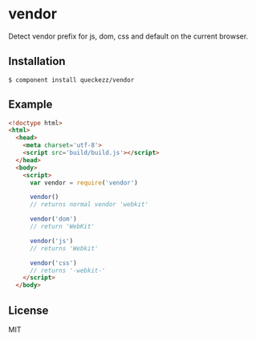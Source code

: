 # vendor

  Detect vendor prefix for js, dom, css and default on the current browser.

## Installation

    $ component install queckezz/vendor

## Example

```html
<!doctype html>
<html>
  <head>
    <meta charset='utf-8'>
    <script src='build/build.js'></script>
  </head>
  <body>
    <script>
      var vendor = require('vendor')

      vendor()
      // returns normal vendor 'webkit'

      vendor('dom')
      // return 'WebKit'

      vendor('js')
      // returns 'Webkit'

      vendor('css')
      // returns '-webkit-'
    </script>
  </body>

```

## License

  MIT